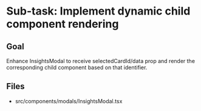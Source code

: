 # Sub-task: Implement dynamic child component rendering

## Goal
Enhance InsightsModal to receive selectedCardId/data prop and render the corresponding child component based on that identifier.

## Files
- src/components/modals/InsightsModal.tsx